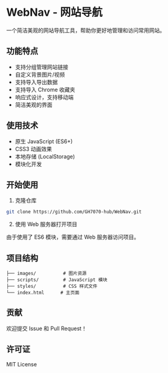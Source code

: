 # WebNav - 网站导航

一个简洁美观的网站导航工具，帮助你更好地管理和访问常用网站。

## 功能特点

- 支持分组管理网站链接
- 自定义背景图片/视频
- 支持导入导出数据
- 支持导入 Chrome 收藏夹
- 响应式设计，支持移动端
- 简洁美观的界面

## 使用技术

- 原生 JavaScript (ES6+)
- CSS3 动画效果
- 本地存储 (LocalStorage)
- 模块化开发

## 开始使用

1. 克隆仓库
```bash
git clone https://github.com/GH7070-hub/WebNav.git
```

2. 使用 Web 服务器打开项目

由于使用了 ES6 模块，需要通过 Web 服务器访问项目。

## 项目结构

```
├── images/          # 图片资源
├── scripts/         # JavaScript 模块
├── styles/          # CSS 样式文件
└── index.html      # 主页面
```

## 贡献

欢迎提交 Issue 和 Pull Request！

## 许可证

MIT License
